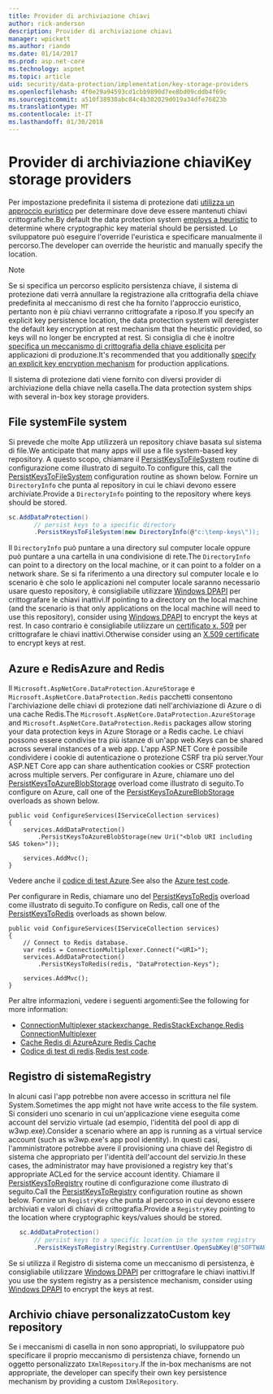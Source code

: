 ```yaml
---
title: Provider di archiviazione chiavi
author: rick-anderson
description: Provider di archiviazione chiavi
manager: wpickett
ms.author: riande
ms.date: 01/14/2017
ms.prod: asp.net-core
ms.technology: aspnet
ms.topic: article
uid: security/data-protection/implementation/key-storage-providers
ms.openlocfilehash: 4f0e29a94593cd1cbb9890d7ee8bd09cddb4f69c
ms.sourcegitcommit: a510f38930abc84c4b302029d019a34dfe76823b
ms.translationtype: MT
ms.contentlocale: it-IT
ms.lasthandoff: 01/30/2018
---
```

# <a name="key-storage-providers"></a><span data-ttu-id="bd32f-103">Provider di archiviazione chiavi</span><span class="sxs-lookup"><span data-stu-id="bd32f-103">Key storage providers</span></span>

<a name="data-protection-implementation-key-storage-providers"></a>

<span data-ttu-id="bd32f-104">Per impostazione predefinita il sistema di protezione dati [utilizza un approccio euristico](xref:security/data-protection/configuration/default-settings) per determinare dove deve essere mantenuti chiavi crittografiche.</span><span class="sxs-lookup"><span data-stu-id="bd32f-104">By default the data protection system [employs a heuristic](xref:security/data-protection/configuration/default-settings) to determine where cryptographic key material should be persisted.</span></span> <span data-ttu-id="bd32f-105">Lo sviluppatore può eseguire l'override l'euristica e specificare manualmente il percorso.</span><span class="sxs-lookup"><span data-stu-id="bd32f-105">The developer can override the heuristic and manually specify the location.</span></span>

> [!NOTE]
> <span data-ttu-id="bd32f-106">Se si specifica un percorso esplicito persistenza chiave, il sistema di protezione dati verrà annullare la registrazione alla crittografia della chiave predefinita al meccanismo di rest che ha fornito l'approccio euristico, pertanto non è più chiavi verranno crittografate a riposo.</span><span class="sxs-lookup"><span data-stu-id="bd32f-106">If you specify an explicit key persistence location, the data protection system will deregister the default key encryption at rest mechanism that the heuristic provided, so keys will no longer be encrypted at rest.</span></span> <span data-ttu-id="bd32f-107">Si consiglia di che è inoltre [specifica un meccanismo di crittografia della chiave esplicita](key-encryption-at-rest.md#data-protection-implementation-key-encryption-at-rest-providers) per applicazioni di produzione.</span><span class="sxs-lookup"><span data-stu-id="bd32f-107">It's recommended that you additionally [specify an explicit key encryption mechanism](key-encryption-at-rest.md#data-protection-implementation-key-encryption-at-rest-providers) for production applications.</span></span>

<span data-ttu-id="bd32f-108">Il sistema di protezione dati viene fornito con diversi provider di archiviazione della chiave nella casella.</span><span class="sxs-lookup"><span data-stu-id="bd32f-108">The data protection system ships with several in-box key storage providers.</span></span>

## <a name="file-system"></a><span data-ttu-id="bd32f-109">File system</span><span class="sxs-lookup"><span data-stu-id="bd32f-109">File system</span></span>

<span data-ttu-id="bd32f-110">Si prevede che molte App utilizzerà un repository chiave basata sul sistema di file.</span><span class="sxs-lookup"><span data-stu-id="bd32f-110">We anticipate that many apps will use a file system-based key repository.</span></span> <span data-ttu-id="bd32f-111">A questo scopo, chiamare il [PersistKeysToFileSystem](https://github.com/aspnet/DataProtection/blob/rel/1.1.0/src/Microsoft.AspNetCore.DataProtection/DataProtectionBuilderExtensions.cs) routine di configurazione come illustrato di seguito.</span><span class="sxs-lookup"><span data-stu-id="bd32f-111">To configure this, call the [PersistKeysToFileSystem](https://github.com/aspnet/DataProtection/blob/rel/1.1.0/src/Microsoft.AspNetCore.DataProtection/DataProtectionBuilderExtensions.cs) configuration routine as shown below.</span></span> <span data-ttu-id="bd32f-112">Fornire un `DirectoryInfo` che punta al repository in cui le chiavi devono essere archiviate.</span><span class="sxs-lookup"><span data-stu-id="bd32f-112">Provide a `DirectoryInfo` pointing to the repository where keys should be stored.</span></span>

```csharp
sc.AddDataProtection()
       // persist keys to a specific directory
       .PersistKeysToFileSystem(new DirectoryInfo(@"c:\temp-keys\"));
   ```

<span data-ttu-id="bd32f-113">Il `DirectoryInfo` può puntare a una directory sul computer locale oppure può puntare a una cartella in una condivisione di rete.</span><span class="sxs-lookup"><span data-stu-id="bd32f-113">The `DirectoryInfo` can point to a directory on the local machine, or it can point to a folder on a network share.</span></span> <span data-ttu-id="bd32f-114">Se si fa riferimento a una directory sul computer locale e lo scenario è che solo le applicazioni nel computer locale saranno necessario usare questo repository, è consigliabile utilizzare [Windows DPAPI](key-encryption-at-rest.md#data-protection-implementation-key-encryption-at-rest) per crittografare le chiavi inattivi.</span><span class="sxs-lookup"><span data-stu-id="bd32f-114">If pointing to a directory on the local machine (and the scenario is that only applications on the local machine will need to use this repository), consider using [Windows DPAPI](key-encryption-at-rest.md#data-protection-implementation-key-encryption-at-rest) to encrypt the keys at rest.</span></span> <span data-ttu-id="bd32f-115">In caso contrario è consigliabile utilizzare un [certificato x. 509](key-encryption-at-rest.md#data-protection-implementation-key-encryption-at-rest) per crittografare le chiavi inattivi.</span><span class="sxs-lookup"><span data-stu-id="bd32f-115">Otherwise consider using an [X.509 certificate](key-encryption-at-rest.md#data-protection-implementation-key-encryption-at-rest) to encrypt keys at rest.</span></span>

## <a name="azure-and-redis"></a><span data-ttu-id="bd32f-116">Azure e Redis</span><span class="sxs-lookup"><span data-stu-id="bd32f-116">Azure and Redis</span></span>

<span data-ttu-id="bd32f-117">Il `Microsoft.AspNetCore.DataProtection.AzureStorage` e `Microsoft.AspNetCore.DataProtection.Redis` pacchetti consentono l'archiviazione delle chiavi di protezione dati nell'archiviazione di Azure o di una cache Redis.</span><span class="sxs-lookup"><span data-stu-id="bd32f-117">The `Microsoft.AspNetCore.DataProtection.AzureStorage` and `Microsoft.AspNetCore.DataProtection.Redis` packages allow storing your data protection keys in Azure Storage or a Redis cache.</span></span> <span data-ttu-id="bd32f-118">Le chiavi possono essere condivise tra più istanze di un'app web.</span><span class="sxs-lookup"><span data-stu-id="bd32f-118">Keys can be shared across several instances of a web app.</span></span> <span data-ttu-id="bd32f-119">L'app ASP.NET Core è possibile condividere i cookie di autenticazione o protezione CSRF tra più server.</span><span class="sxs-lookup"><span data-stu-id="bd32f-119">Your ASP.NET Core app can share authentication cookies or CSRF protection across multiple servers.</span></span> <span data-ttu-id="bd32f-120">Per configurare in Azure, chiamare uno del [PersistKeysToAzureBlobStorage](https://github.com/aspnet/DataProtection/blob/rel/1.1.0/src/Microsoft.AspNetCore.DataProtection.AzureStorage/AzureDataProtectionBuilderExtensions.cs) overload come illustrato di seguito.</span><span class="sxs-lookup"><span data-stu-id="bd32f-120">To configure on Azure, call one of the [PersistKeysToAzureBlobStorage](https://github.com/aspnet/DataProtection/blob/rel/1.1.0/src/Microsoft.AspNetCore.DataProtection.AzureStorage/AzureDataProtectionBuilderExtensions.cs) overloads as shown below.</span></span>

```
public void ConfigureServices(IServiceCollection services)
{
    services.AddDataProtection()
        .PersistKeysToAzureBlobStorage(new Uri("<blob URI including SAS token>"));

    services.AddMvc();
}
```

<span data-ttu-id="bd32f-121">Vedere anche il [codice di test Azure](https://github.com/aspnet/DataProtection/blob/rel/1.1.0/samples/AzureBlob/Program.cs).</span><span class="sxs-lookup"><span data-stu-id="bd32f-121">See also the [Azure test code](https://github.com/aspnet/DataProtection/blob/rel/1.1.0/samples/AzureBlob/Program.cs).</span></span>

<span data-ttu-id="bd32f-122">Per configurare in Redis, chiamare uno del [PersistKeysToRedis](https://github.com/aspnet/DataProtection/blob/rel/1.1.0/src/Microsoft.AspNetCore.DataProtection.Redis/RedisDataProtectionBuilderExtensions.cs) overload come illustrato di seguito.</span><span class="sxs-lookup"><span data-stu-id="bd32f-122">To configure on Redis, call one of the [PersistKeysToRedis](https://github.com/aspnet/DataProtection/blob/rel/1.1.0/src/Microsoft.AspNetCore.DataProtection.Redis/RedisDataProtectionBuilderExtensions.cs) overloads as shown below.</span></span>

```
public void ConfigureServices(IServiceCollection services)
{
    // Connect to Redis database.
    var redis = ConnectionMultiplexer.Connect("<URI>");
    services.AddDataProtection()
        .PersistKeysToRedis(redis, "DataProtection-Keys");

    services.AddMvc();
}
```

<span data-ttu-id="bd32f-123">Per altre informazioni, vedere i seguenti argomenti:</span><span class="sxs-lookup"><span data-stu-id="bd32f-123">See the following for more information:</span></span>

- [<span data-ttu-id="bd32f-124">ConnectionMultiplexer stackexchange. Redis</span><span class="sxs-lookup"><span data-stu-id="bd32f-124">StackExchange.Redis ConnectionMultiplexer</span></span>](https://github.com/StackExchange/StackExchange.Redis/blob/master/docs/Basics.md)
- [<span data-ttu-id="bd32f-125">Cache Redis di Azure</span><span class="sxs-lookup"><span data-stu-id="bd32f-125">Azure Redis Cache</span></span>](https://docs.microsoft.com/azure/redis-cache/cache-dotnet-how-to-use-azure-redis-cache#connect-to-the-cache)
- <span data-ttu-id="bd32f-126">[Codice di test di redis](https://github.com/aspnet/DataProtection/blob/rel/1.1.0/samples/Redis/Program.cs).</span><span class="sxs-lookup"><span data-stu-id="bd32f-126">[Redis test code](https://github.com/aspnet/DataProtection/blob/rel/1.1.0/samples/Redis/Program.cs).</span></span>

## <a name="registry"></a><span data-ttu-id="bd32f-127">Registro di sistema</span><span class="sxs-lookup"><span data-stu-id="bd32f-127">Registry</span></span>

<span data-ttu-id="bd32f-128">In alcuni casi l'app potrebbe non avere accesso in scrittura nel file System.</span><span class="sxs-lookup"><span data-stu-id="bd32f-128">Sometimes the app might not have write access to the file system.</span></span> <span data-ttu-id="bd32f-129">Si consideri uno scenario in cui un'applicazione viene eseguita come account del servizio virtuale (ad esempio, l'identità del pool di app di w3wp.exe).</span><span class="sxs-lookup"><span data-stu-id="bd32f-129">Consider a scenario where an app is running as a virtual service account (such as w3wp.exe's app pool identity).</span></span> <span data-ttu-id="bd32f-130">In questi casi, l'amministratore potrebbe avere il provisioning una chiave del Registro di sistema che appropriato per l'identità dell'account del servizio.</span><span class="sxs-lookup"><span data-stu-id="bd32f-130">In these cases, the administrator may have provisioned a registry key that's appropriate ACLed for the service account identity.</span></span> <span data-ttu-id="bd32f-131">Chiamare il [PersistKeysToRegistry](https://github.com/aspnet/DataProtection/blob/rel/1.1.0/src/Microsoft.AspNetCore.DataProtection/DataProtectionBuilderExtensions.cs) routine di configurazione come illustrato di seguito.</span><span class="sxs-lookup"><span data-stu-id="bd32f-131">Call the [PersistKeysToRegistry](https://github.com/aspnet/DataProtection/blob/rel/1.1.0/src/Microsoft.AspNetCore.DataProtection/DataProtectionBuilderExtensions.cs) configuration routine as shown below.</span></span> <span data-ttu-id="bd32f-132">Fornire un `RegistryKey` che punta al percorso in cui devono essere archiviati e valori di chiavi di crittografia.</span><span class="sxs-lookup"><span data-stu-id="bd32f-132">Provide a `RegistryKey` pointing to the location where cryptographic keys/values should be stored.</span></span>

```csharp
   sc.AddDataProtection()
       // persist keys to a specific location in the system registry
       .PersistKeysToRegistry(Registry.CurrentUser.OpenSubKey(@"SOFTWARE\Sample\keys"));
   ```

<span data-ttu-id="bd32f-133">Se si utilizza il Registro di sistema come un meccanismo di persistenza, è consigliabile utilizzare [Windows DPAPI](key-encryption-at-rest.md#data-protection-implementation-key-encryption-at-rest) per crittografare le chiavi inattivi.</span><span class="sxs-lookup"><span data-stu-id="bd32f-133">If you use the system registry as a persistence mechanism, consider using [Windows DPAPI](key-encryption-at-rest.md#data-protection-implementation-key-encryption-at-rest) to encrypt the keys at rest.</span></span>

## <a name="custom-key-repository"></a><span data-ttu-id="bd32f-134">Archivio chiave personalizzato</span><span class="sxs-lookup"><span data-stu-id="bd32f-134">Custom key repository</span></span>

<span data-ttu-id="bd32f-135">Se i meccanismi di casella in non sono appropriati, lo sviluppatore può specificare il proprio meccanismo di persistenza chiave, fornendo un oggetto personalizzato `IXmlRepository`.</span><span class="sxs-lookup"><span data-stu-id="bd32f-135">If the in-box mechanisms are not appropriate, the developer can specify their own key persistence mechanism by providing a custom `IXmlRepository`.</span></span>
